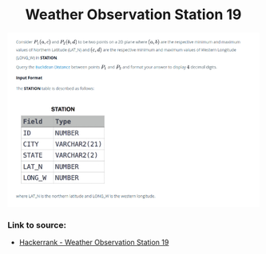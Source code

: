 <h1 align="center">Weather Observation Station 19</h1>

![alt text](https://github.com/matthew01lokiet/Github-repos-images/blob/main/Other/SQL/weather_observation_station_19.png)

### Link to source: 
- <a href="https://www.hackerrank.com/challenges/weather-observation-station-19/problem">Hackerrank - Weather Observation Station 19</a>

